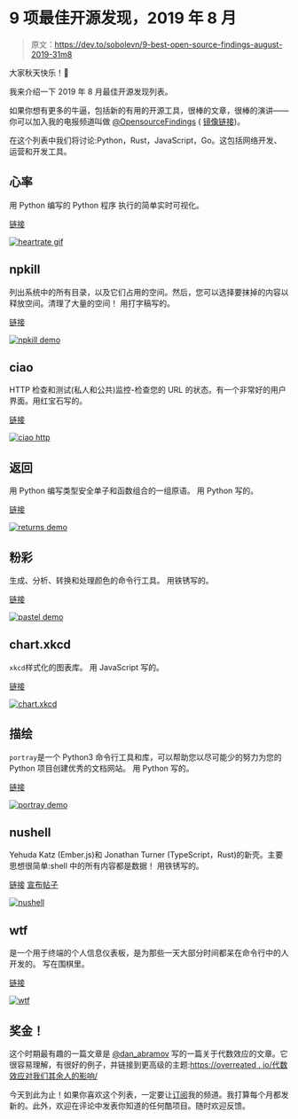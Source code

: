 # 9 项最佳开源发现，2019 年 8 月

> 原文：<https://dev.to/sobolevn/9-best-open-source-findings-august-2019-31m8>

大家秋天快乐！🎃

我来介绍一下 2019 年 8 月最佳开源发现列表。

如果你想有更多的牛逼，包括新的有用的开源工具，很棒的文章，很棒的演讲——你可以加入我的电报频道叫做 [@OpensourceFindings](https://t.me/opensource_findings) ( [镜像链接](https://tlg.name/opensource_findings))。

在这个列表中我们将讨论:Python，Rust，JavaScript，Go。这包括网络开发、运营和开发工具。

## 心率

用 Python 编写的 Python 程序
执行的简单实时可视化。

[链接](https://github.com/alexmojaki/heartrate)

[![heartrate gif](img/4a5c66b00929e8b14f6196598a1e2788.png)](https://i.giphy.com/media/H7wUw65MLvHLoX4sMW/giphy.gif)

## npkill

列出系统中的所有目录，以及它们占用的空间。然后，您可以选择要抹掉的内容以释放空间。清理了大量的空间！
用打字稿写的。

[链接](https://github.com/voidcosmos/npkill)

[![npkill demo](img/a72d1013b883c3e3497ad62ddc493a49.png)](https://res.cloudinary.com/practicaldev/image/fetch/s--sFLeICT8--/c_limit%2Cf_auto%2Cfl_progressive%2Cq_66%2Cw_880/https://npkill.js.org/img/npkill-demo-0.3.0.gif)

## ciao

HTTP 检查和测试(私人和公共)监控-检查您的 URL 的状态。有一个非常好的用户界面。用红宝石写的。

[链接](https://github.com/brotandgames/ciao)

[![ciao http](img/832dab0dd8d5bea4f0cd9ee08dc5bd90.png)](https://res.cloudinary.com/practicaldev/image/fetch/s--Cn1aB30w--/c_limit%2Cf_auto%2Cfl_progressive%2Cq_auto%2Cw_880/https://www.brotandgames.com/assets/ciao-checks.png)

## 返回

用 Python 编写类型安全单子和函数组合的一组原语。
用 Python 写的。

[链接](https://github.com/dry-python/returns)

[![returns demo](img/acc981ec117736d4757eb53dbfa15148.png)](https://res.cloudinary.com/practicaldev/image/fetch/s--HoQWfATU--/c_limit%2Cf_auto%2Cfl_progressive%2Cq_auto%2Cw_880/https://habrastorage.org/webt/pn/ww/dm/pnwwdmzlpambjqkltaotrdss3gy.png)

## 粉彩

生成、分析、转换和处理颜色的命令行工具。
用铁锈写的。

[链接](https://github.com/sharkdp/pastel)

[![pastel demo](img/374d10296636f38c38fc5a93696cee56.png)](https://res.cloudinary.com/practicaldev/image/fetch/s--uOcchMBk--/c_limit%2Cf_auto%2Cfl_progressive%2Cq_66%2Cw_880/https://raw.githubusercontent.com/sharkdp/pastel/master/doc/pastel.gif)

## chart.xkcd

`xkcd`样式化的图表库。
用 JavaScript 写的。

[链接](https://github.com/timqian/chart.xkcd)

[![chart.xkcd](img/e734c4ec8414cfa230d40f9c8a2214f0.png)](https://res.cloudinary.com/practicaldev/image/fetch/s--AWEHeMk9--/c_limit%2Cf_auto%2Cfl_progressive%2Cq_66%2Cw_880/https://raw.githubusercontent.com/timqiimg/master/20190819131226.gif)

## 描绘

`portray`是一个 Python3 命令行工具和库，可以帮助您以尽可能少的努力为您的 Python 项目创建优秀的文档网站。
用 Python 写的。

[链接](https://timothycrosley.github.io/portray/)

[![portray demo](img/0e0a968f9815cc93c176e6b537067945.png)](https://res.cloudinary.com/practicaldev/image/fetch/s--civm7LVS--/c_limit%2Cf_auto%2Cfl_progressive%2Cq_66%2Cw_880/https://raw.githubusercontent.com/timothycrosley/portray/master/art/example.gif)

## nushell

Yehuda Katz (Ember.js)和 Jonathan Turner (TypeScript，Rust)的新壳。主要思想很简单:shell 中的所有内容都是数据！
用铁锈写的。

[链接](https://github.com/nushell/nushell)
[宣布帖子](http://www.jonathanturner.org/2019/08/introducing-nushell.html)

[![nushell](img/f3e306e3167f537afd5379a638780b84.png)](https://res.cloudinary.com/practicaldev/image/fetch/s--atOi1o6u--/c_limit%2Cf_auto%2Cfl_progressive%2Cq_66%2Cw_880/http://jonathanturner.oimg/nushell-autocomplete4.gif)

## wtf

是一个用于终端的个人信息仪表板，是为那些一天大部分时间都呆在命令行中的人开发的。
写在围棋里。

[链接](https://wtfutil.com/)

[![wtf](img/721d6483cea1e69e966cd5ae20bd34a5.png)](https://res.cloudinary.com/practicaldev/image/fetch/s--jY5QFbgR--/c_limit%2Cf_auto%2Cfl_progressive%2Cq_auto%2Cw_880/https://wtfutil.com/imgs/screenshot.jpg)

## 奖金！

这个时期最有趣的一篇文章是 [@dan_abramov](https://dev.to/dan_abramov) 写的一篇关于代数效应的文章。它很容易理解，有很好的例子，并链接到更高级的主题:[https://overreated . io/代数效应对我们其余人的影响/](https://overreacted.io/algebraic-effects-for-the-rest-of-us/)

今天到此为止！如果你喜欢这个列表，一定要让[订阅](https://t.me/opensource_findings)我的频道。我打算每个月都发新的。此外，欢迎在评论中发表你知道的任何酷项目。随时欢迎反馈。